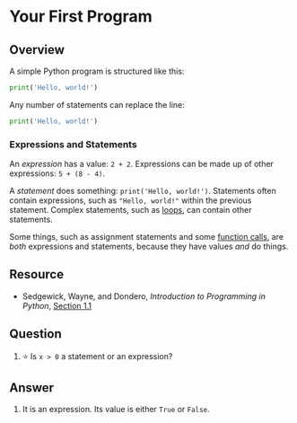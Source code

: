 # Your First Program
## Overview
A simple Python program is structured like this:
```python
print('Hello, world!')
```
Any number of statements can replace the line:
```python
print('Hello, world!')
```

### Expressions and Statements
An *expression* has a value: `2 + 2`. Expressions can be made up of other expressions: `5 + (8 - 4)`.

A *statement* does something: `print('Hello, world!')`. Statements often contain expressions, such as `"Hello, world!"` within the previous statement. Complex statements, such as [loops](loops.md), can contain other statements.

Some things, such as assignment statements and some [function calls](functional_decomposition.md#calling-functions), are *both* expressions and statements, because they have values *and* do things.

## Resource
- Sedgewick, Wayne, and Dondero, *Introduction to Programming in Python*, [Section 1.1](https://introcs.cs.princeton.edu/python/11hello/)

## Question
1. :star: Is `x > 0` a statement or an expression?

## Answer
1. It is an expression. Its value is either `True` or `False`.
